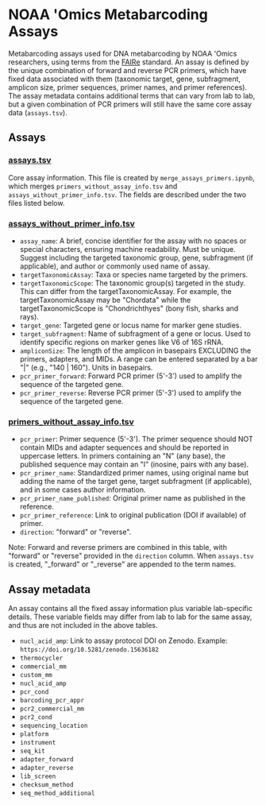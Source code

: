 # NOAA 'Omics Metabarcoding Assays

Metabarcoding assays used for DNA metabarcoding by NOAA 'Omics researchers, using terms from the [FAIRe](https://fair-edna.github.io) standard. An assay is defined by the unique combination of forward and reverse PCR primers, which have fixed data associated with them (taxonomic target, gene, subfragment, amplicon size, primer sequences, primer names, and primer references). The assay metadata contains additional terms that can vary from lab to lab, but a given combination of PCR primers will still have the same core assay data (`assays.tsv`).

## Assays

### [assays.tsv](https://github.com/lukenoaa/noaa-omics-primers/blob/main/assays.tsv)

Core assay information. This file is created by `merge_assays_primers.ipynb`, which merges `primers_without_assay_info.tsv` and `assays_without_primer_info.tsv`. The fields are described under the two files listed below.

### [assays_without_primer_info.tsv](https://github.com/lukenoaa/noaa-omics-primers/blob/main/assays_without_primer_info.tsv)

- `assay_name`: A brief, concise identifier for the assay with no spaces or special characters, ensuring machine readability. Must be unique. Suggest including the targeted taxonomic group, gene, subfragment (if applicable), and author or commonly used name of assay.
- `targetTaxonomicAssay`: Taxa or species name targeted by the primers.
- `targetTaxonomicScope`: The taxonomic group(s) targeted in the study. This can differ from the targetTaxonomicAssay. For example, the targetTaxonomicAssay may be "Chordata" while the targetTaxonomicScope is "Chondrichthyes" (bony fish, sharks and rays).
- `target_gene`: Targeted gene or locus name for marker gene studies.
- `target_subfragment`: Name of subfragment of a gene or locus. Used to identify specific regions on marker genes like V6 of 16S rRNA.
- `ampliconSize`: The length of the amplicon in basepairs EXCLUDING the primers, adapters, and MIDs. A range can be entered separated by a bar "|" (e.g., "140 | 160"). Units in basepairs.
- `pcr_primer_forward`: Forward PCR primer (5'-3') used to amplify the sequence of the targeted gene.
- `pcr_primer_reverse`: Reverse PCR primer (5'-3') used to amplify the sequence of the targeted gene.

### [primers_without_assay_info.tsv](https://github.com/lukenoaa/noaa-omics-primers/blob/main/primers_without_assay_info.tsv)

- `pcr_primer`: Primer sequence (5'-3'). The primer sequence should NOT contain MIDs and adapter sequences and should be reported in uppercase letters. In primers containing an "N" (any base), the published sequence may contain an "I" (inosine, pairs with any base).
- `pcr_primer_name`: Standardized primer names, using original name but adding the name of the target gene, target subfragment (if applicable), and in some cases author information.
- `pcr_primer_name_published`: Original primer name as published in the reference.
- `pcr_primer_reference`: Link to original publication (DOI if available) of primer.
- `direction`: "forward" or "reverse".

Note: Forward and reverse primers are combined in this table, with "forward" or "reverse" provided in the `direction` column. When `assays.tsv` is created, "_forward" or "_reverse" are appended to the term names.

## Assay metadata

An assay contains all the fixed assay information plus variable lab-specific details. These variable fields may differ from lab to lab for the same assay, and thus are not included in the above tables.

- `nucl_acid_amp`: Link to assay protocol DOI on Zenodo. Example: `https://doi.org/10.5281/zenodo.15636182`
- `thermocycler`
- `commercial_mm`
- `custom_mm`
- `nucl_acid_amp`
- `pcr_cond`
- `barcoding_pcr_appr`
- `pcr2_commercial_mm`
- `pcr2_cond`
- `sequencing_location`
- `platform`
- `instrument`
- `seq_kit`
- `adapter_forward`
- `adapter_reverse`
- `lib_screen`
- `checksum_method`
- `seq_method_additional`
